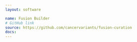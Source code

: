 ```yaml
---
layout: software

name: Fusion Builder
# GitHub link
source: https://github.com/cancervariants/fusion-curation
docs:
---
```


